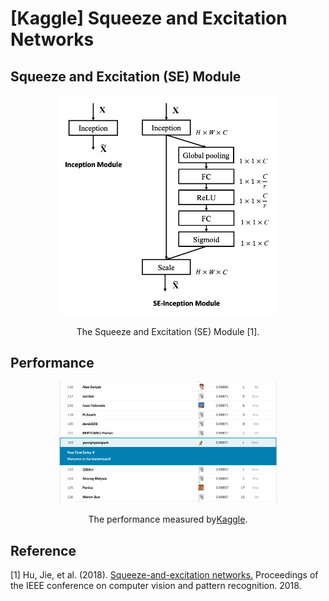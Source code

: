 [Kaggle] Squeeze and Excitation Networks
=====

## Squeeze and Excitation (SE) Module
<div align="center">
  <img src="./figures/semodule.png" width="350">  
  <p>The Squeeze and Excitation (SE) Module [1].</p>
</div>

## Performance
<div align="center">
  <img src="./figures/performance.png" width="350">  
  <p>The performance measured by<a href="https://www.kaggle.com/c/digit-recognizer/leaderboard">Kaggle</a>.</p>
</div>

## Reference
[1] Hu, Jie, et al. (2018). <a href="https://arxiv.org/abs/1709.01507">Squeeze-and-excitation networks.</a> Proceedings of the IEEE conference on computer vision and pattern recognition. 2018.
